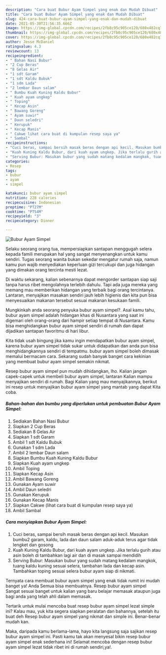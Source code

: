 ```yaml
---
description: "Cara buat Bubur Ayam Simpel yang enak dan Mudah Dibuat"
title: "Cara buat Bubur Ayam Simpel yang enak dan Mudah Dibuat"
slug: 424-cara-buat-bubur-ayam-simpel-yang-enak-dan-mudah-dibuat
date: 2021-05-30T21:56:35.666Z
image: https://img-global.cpcdn.com/recipes/2fb8c95c905ce120/680x482cq70/bubur-ayam-simpel-foto-resep-utama.jpg
thumbnail: https://img-global.cpcdn.com/recipes/2fb8c95c905ce120/680x482cq70/bubur-ayam-simpel-foto-resep-utama.jpg
cover: https://img-global.cpcdn.com/recipes/2fb8c95c905ce120/680x482cq70/bubur-ayam-simpel-foto-resep-utama.jpg
author: Jesse McDaniel
ratingvalue: 4.3
reviewcount: 13
recipeingredient:
- " Bahan Nasi Bubur"
- "2 Cup Beras"
- "8 Gelas Air"
- "1 sdt Garam"
- "1 sdt Kaldu Bubuk"
- "1 sdm Lada"
- "2 lembar Daun salam"
- " Bumbu Kuah Kuning Kaldu Bubur"
- " Kuah ayam ungkep"
- " Toping"
- " Kecap Asin"
- " Bawang Goreng"
- " Ayam suwir"
- " Daun seledri"
- " Kerupuk"
- " Kecap Manis"
- " Cakwe lihat cara buat di kumpulan resep saya ya"
- " Sambal"
recipeinstructions:
- "Cuci beras, sampai bersih masak beras dengan api kecil. Masukan bumbu2 garam, kaldu, lada dan daun salam aduk-aduk terus agar tidak lengket dan gosong"
- "Kuah Kuning Kaldu Bubur, dari kuah ayam ungkep. Jika terlalu gurih atau asin boleh di tambahkan lagi air dan di masak sampai mendidih"
- "Serving Bubur: Masukan bubur yang sudah matang kedalam mangkok, tuang kaldu kuning sesuai selera, tambahan lada dan kecap asin. Tambahkan toping sesuai selera bubur ayam siap di nikmati."
categories:
- Resep
tags:
- bubur
- ayam
- simpel

katakunci: bubur ayam simpel 
nutrition: 228 calories
recipecuisine: Indonesian
preptime: "PT27M"
cooktime: "PT54M"
recipeyield: "3"
recipecategory: Dinner

---
```



![Bubur Ayam Simpel](https://img-global.cpcdn.com/recipes/2fb8c95c905ce120/680x482cq70/bubur-ayam-simpel-foto-resep-utama.jpg)

Selaku seorang orang tua, mempersiapkan santapan menggugah selera kepada famili merupakan hal yang sangat menyenangkan untuk kamu sendiri. Tugas seorang  wanita bukan sekedar mengatur rumah saja, namun kamu pun wajib menyediakan keperluan gizi tercukupi dan juga hidangan yang dimakan orang tercinta mesti lezat.

Di waktu  sekarang, kalian sebenarnya dapat mengorder santapan siap saji tanpa harus ribet mengolahnya terlebih dahulu. Tapi ada juga mereka yang memang mau memberikan hidangan yang terbaik bagi orang tercintanya. Lantaran, menyajikan masakan sendiri jauh lebih higienis dan kita pun bisa menyesuaikan makanan tersebut sesuai makanan kesukaan famili. 



Mungkinkah anda seorang penyuka bubur ayam simpel?. Asal kamu tahu, bubur ayam simpel adalah hidangan khas di Nusantara yang saat ini digemari oleh orang-orang dari hampir setiap tempat di Nusantara. Kamu bisa menghidangkan bubur ayam simpel sendiri di rumah dan dapat dijadikan santapan favoritmu di hari libur.

Kita tidak usah bingung jika kamu ingin mendapatkan bubur ayam simpel, karena bubur ayam simpel tidak sukar untuk didapatkan dan anda pun bisa menghidangkannya sendiri di tempatmu. bubur ayam simpel boleh dimasak memalui bermacam cara. Sekarang sudah banyak banget cara kekinian yang membuat bubur ayam simpel semakin nikmat.

Resep bubur ayam simpel pun mudah dihidangkan, lho. Kalian jangan capek-capek untuk membeli bubur ayam simpel, lantaran Kalian mampu menyajikan sendiri di rumah. Bagi Kalian yang mau menyajikannya, berikut ini resep untuk menyajikan bubur ayam simpel yang mantab yang dapat Kita coba.

<!--inarticleads1-->

##### Bahan-bahan dan bumbu yang diperlukan untuk pembuatan Bubur Ayam Simpel:

1. Sediakan  Bahan Nasi Bubur
1. Siapkan 2 Cup Beras
1. Sediakan 8 Gelas Air
1. Siapkan 1 sdt Garam
1. Ambil 1 sdt Kaldu Bubuk
1. Gunakan 1 sdm Lada
1. Ambil 2 lembar Daun salam
1. Siapkan  Bumbu Kuah Kuning Kaldu Bubur
1. Siapkan  Kuah ayam ungkep
1. Ambil  Toping
1. Siapkan  Kecap Asin
1. Ambil  Bawang Goreng
1. Gunakan  Ayam suwir
1. Ambil  Daun seledri
1. Gunakan  Kerupuk
1. Gunakan  Kecap Manis
1. Siapkan  Cakwe (lihat cara buat di kumpulan resep saya ya)
1. Ambil  Sambal




<!--inarticleads2-->

##### Cara menyiapkan Bubur Ayam Simpel:

1. Cuci beras, sampai bersih masak beras dengan api kecil. Masukan bumbu2 garam, kaldu, lada dan daun salam aduk-aduk terus agar tidak lengket dan gosong
1. Kuah Kuning Kaldu Bubur, dari kuah ayam ungkep. Jika terlalu gurih atau asin boleh di tambahkan lagi air dan di masak sampai mendidih
1. Serving Bubur: Masukan bubur yang sudah matang kedalam mangkok, tuang kaldu kuning sesuai selera, tambahan lada dan kecap asin. Tambahkan toping sesuai selera bubur ayam siap di nikmati.




Ternyata cara membuat bubur ayam simpel yang enak tidak rumit ini mudah banget ya! Anda Semua bisa membuatnya. Resep bubur ayam simpel Sangat sesuai banget untuk kalian yang baru belajar memasak ataupun juga bagi anda yang telah ahli dalam memasak.

Tertarik untuk mulai mencoba buat resep bubur ayam simpel lezat simple ini? Kalau mau, yuk kita segera siapkan peralatan dan bahannya, setelah itu buat deh Resep bubur ayam simpel yang nikmat dan simple ini. Benar-benar mudah kan. 

Maka, daripada kamu berlama-lama, hayo kita langsung saja sajikan resep bubur ayam simpel ini. Pasti kamu tak akan menyesal bikin resep bubur ayam simpel enak sederhana ini! Selamat mencoba dengan resep bubur ayam simpel lezat tidak ribet ini di rumah sendiri,ya!.

